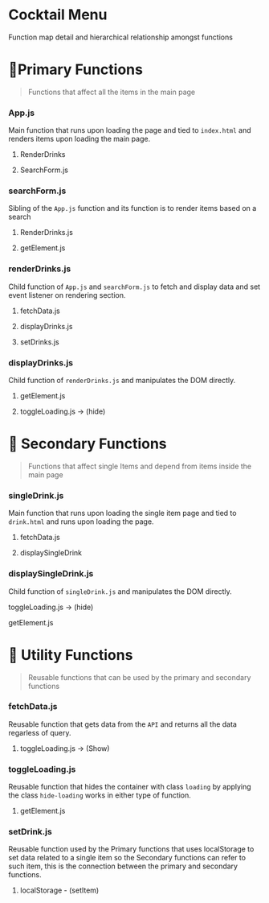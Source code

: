 # Cocktail Menu

Function map detail and hierarchical relationship amongst functions

# 🔹Primary Functions

>  Functions that affect all the items in the main page

### App.js

Main function that runs upon loading the page and tied to `index.html` and renders items upon loading the main page.

1. RenderDrinks

2. SearchForm.js

### searchForm.js

Sibling of the `App.js` function and its function is to render items based on a search

1. RenderDrinks.js

2. getElement.js

### renderDrinks.js

Child function of `App.js` and `searchForm.js` to fetch and display data and set event listener on rendering section.

1. fetchData.js

2. displayDrinks.js

3. setDrinks.js

### displayDrinks.js

Child function of `renderDrinks.js` and manipulates the DOM directly.

1. getElement.js

2. toggleLoading.js -> (hide)

# 🔸 Secondary Functions

>  Functions that affect single Items and depend from items inside the main page

### singleDrink.js

Main function that runs upon loading the single item page and tied to `drink.html` and runs upon loading the page.

1. fetchData.js

2. displaySingleDrink

### displaySingleDrink.js

Child function of `singleDrink.js` and manipulates the DOM directly.

toggleLoading.js -> (hide)

getElement.js

# 💠 Utility Functions

>  Reusable functions that can be used by the primary and secondary functions

### fetchData.js

Reusable function that gets data from the `API` and returns all the data regarless of query.

1. toggleLoading.js -> (Show)

### toggleLoading.js

Reusable function that hides the container with class `loading` by applying the class `hide-loading` works in either type of function.

1. getElement.js

### setDrink.js

Reusable function used by the Primary functions that uses localStorage to set data related to a single item so the Secondary functions can refer to such item, this is the connection between the primary and secondary functions.

1. localStorage - (setItem)


